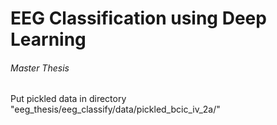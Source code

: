 # EEG Classification using Deep Learning
###### Master Thesis

Put pickled data in directory "eeg_thesis/eeg_classify/data/pickled_bcic_iv_2a/"
